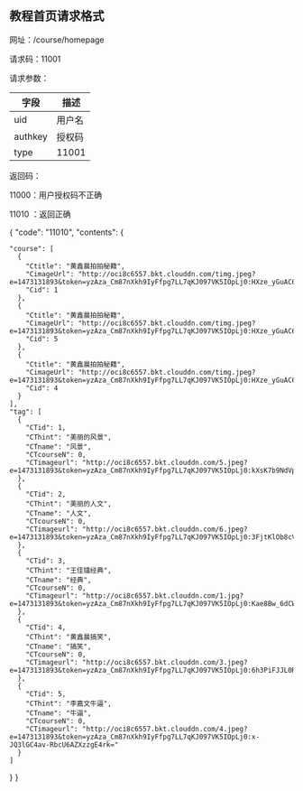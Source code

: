## 教程首页请求格式

网址：/course/homepage

请求码：11001

请求参数：

| 字段      | 描述    |
| ------- | ----- |
| uid     | 用户名   |
| authkey | 授权码   |
| type    | 11001 |

返回码：

11000：用户授权码不正确

11010 ：返回正确

{
  "code": "11010", 
  "contents": {

    "course": [
      {
        "Ctitle": "黄鑫晨拍拍秘籍", 
        "CimageUrl": "http://oci8c6557.bkt.clouddn.com/timg.jpeg?e=1473131893&token=yzAza_Cm87nXkh9IyFfpg7LL7qKJ097VK5IOpLj0:HXze_yGuAC6_IuljQtlVZzd5qE8=", 
        "Cid": 1
      }, 
      {
        "Ctitle": "黄鑫晨拍拍秘籍", 
        "CimageUrl": "http://oci8c6557.bkt.clouddn.com/timg.jpeg?e=1473131893&token=yzAza_Cm87nXkh9IyFfpg7LL7qKJ097VK5IOpLj0:HXze_yGuAC6_IuljQtlVZzd5qE8=", 
        "Cid": 5
      }, 
      {
        "Ctitle": "黄鑫晨拍拍秘籍", 
        "CimageUrl": "http://oci8c6557.bkt.clouddn.com/timg.jpeg?e=1473131893&token=yzAza_Cm87nXkh9IyFfpg7LL7qKJ097VK5IOpLj0:HXze_yGuAC6_IuljQtlVZzd5qE8=", 
        "Cid": 4
      }
    ], 
    "tag": [
      {
        "CTid": 1, 
        "CThint": "美丽的风景", 
        "CTname": "风景", 
        "CTcourseN": 0, 
        "CTimageurl": "http://oci8c6557.bkt.clouddn.com/5.jpeg?e=1473131893&token=yzAza_Cm87nXkh9IyFfpg7LL7qKJ097VK5IOpLj0:kXsK7b9NdVpTmiWXh7l2pd9ulOo="
      }, 
      {
        "CTid": 2, 
        "CThint": "美丽的人文", 
        "CTname": "人文", 
        "CTcourseN": 0, 
        "CTimageurl": "http://oci8c6557.bkt.clouddn.com/6.jpeg?e=1473131893&token=yzAza_Cm87nXkh9IyFfpg7LL7qKJ097VK5IOpLj0:3FjtKlOb8cVDPJzl2eCJNj_ldqo="
      }, 
      {
        "CTid": 3, 
        "CThint": "王佳镭经典", 
        "CTname": "经典", 
        "CTcourseN": 0, 
        "CTimageurl": "http://oci8c6557.bkt.clouddn.com/1.jpg?e=1473131893&token=yzAza_Cm87nXkh9IyFfpg7LL7qKJ097VK5IOpLj0:Kae8Bw_6dCWlOTGaF8UsGyLbS74="
      }, 
      {
        "CTid": 4, 
        "CThint": "黄鑫晨搞笑", 
        "CTname": "搞笑", 
        "CTcourseN": 0, 
        "CTimageurl": "http://oci8c6557.bkt.clouddn.com/3.jpeg?e=1473131893&token=yzAza_Cm87nXkh9IyFfpg7LL7qKJ097VK5IOpLj0:6h3PiFJJL0RCQbPzaCNOsydQvEU="
      }, 
      {
        "CTid": 5, 
        "CThint": "李嘉文牛逼", 
        "CTname": "牛逼", 
        "CTcourseN": 0, 
        "CTimageurl": "http://oci8c6557.bkt.clouddn.com/4.jpeg?e=1473131893&token=yzAza_Cm87nXkh9IyFfpg7LL7qKJ097VK5IOpLj0:x-JQ3lGC4av-RbcU6AZXzzgE4rk="
      }
    ]
  }
}